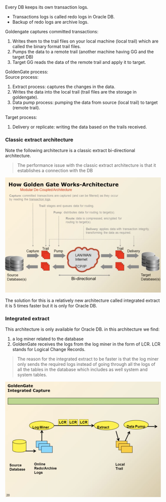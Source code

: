 Every DB keeps its own transaction logs.
- Transactions logs is called redo logs in Oracle DB.
- Backup of redo logs are archive logs.

Goldengate captures committed transactions:
1. Writes them to the trail files on your local machine (local trail) which are called the binary format trail files.
2. Pumps the data to a remote trail (another machine having GG and the target DB)
3. Target GG reads the data of the remote trail and apply it to target.

GoldenGate process:  
Source process:
1. Extract process: captures the changes in the data.
2. Writes the data into the local trail (trail files are the storage in goldengate).
3. Data pump process: pumping the data from source (local trail) to target (remote trail).  

Target process:
1. Delivery or replicate: writing the data based on the trails received.  

### Classic extract architecture
Note the following architecture is a classic extract bi-directional architecture.  
> The performance issue with the classic extract architecture is that it establishes a connection with the DB

![simple classic bi-directional arch](bi-directional-arch.png)  
  
The solution for this is a relatively new architecture called integrated extract it is 5 times faster but it is only for Oracle DB.

### Integrated extract
This architecture is only available for Oracle DB.
in this architecture we find:
1. a log miner related to the database
2. GoldenGate receives the logs from the log miner in the form of LCR. LCR stands for Logical Change Records.  
> The reason for the integrated extract to be faster is that the log miner only sends the required logs instead of going through all the logs of all the tables in the database which includes as well system and system tables.  

![Integrated extract arch](integrated-exract.png)  
  
